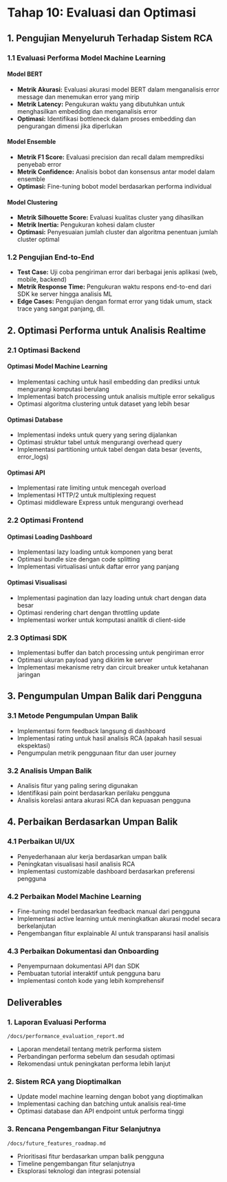 # Tahap 10: Evaluasi dan Optimasi

## 1. Pengujian Menyeluruh Terhadap Sistem RCA

### 1.1 Evaluasi Performa Model Machine Learning

#### Model BERT
- **Metrik Akurasi:** Evaluasi akurasi model BERT dalam menganalisis error message dan menemukan error yang mirip
- **Metrik Latency:** Pengukuran waktu yang dibutuhkan untuk menghasilkan embedding dan menganalisis error
- **Optimasi:** Identifikasi bottleneck dalam proses embedding dan pengurangan dimensi jika diperlukan

#### Model Ensemble
- **Metrik F1 Score:** Evaluasi precision dan recall dalam memprediksi penyebab error
- **Metrik Confidence:** Analisis bobot dan konsensus antar model dalam ensemble
- **Optimasi:** Fine-tuning bobot model berdasarkan performa individual

#### Model Clustering
- **Metrik Silhouette Score:** Evaluasi kualitas cluster yang dihasilkan
- **Metrik Inertia:** Pengukuran kohesi dalam cluster
- **Optimasi:** Penyesuaian jumlah cluster dan algoritma penentuan jumlah cluster optimal

### 1.2 Pengujian End-to-End

- **Test Case:** Uji coba pengiriman error dari berbagai jenis aplikasi (web, mobile, backend)
- **Metrik Response Time:** Pengukuran waktu respons end-to-end dari SDK ke server hingga analisis ML
- **Edge Cases:** Pengujian dengan format error yang tidak umum, stack trace yang sangat panjang, dll.

## 2. Optimasi Performa untuk Analisis Realtime

### 2.1 Optimasi Backend

#### Optimasi Model Machine Learning
- Implementasi caching untuk hasil embedding dan prediksi untuk mengurangi komputasi berulang
- Implementasi batch processing untuk analisis multiple error sekaligus
- Optimasi algoritma clustering untuk dataset yang lebih besar

#### Optimasi Database
- Implementasi indeks untuk query yang sering dijalankan
- Optimasi struktur tabel untuk mengurangi overhead query
- Implementasi partitioning untuk tabel dengan data besar (events, error_logs)

#### Optimasi API
- Implementasi rate limiting untuk mencegah overload
- Implementasi HTTP/2 untuk multiplexing request
- Optimasi middleware Express untuk mengurangi overhead

### 2.2 Optimasi Frontend

#### Optimasi Loading Dashboard
- Implementasi lazy loading untuk komponen yang berat
- Optimasi bundle size dengan code splitting
- Implementasi virtualisasi untuk daftar error yang panjang

#### Optimasi Visualisasi
- Implementasi pagination dan lazy loading untuk chart dengan data besar
- Optimasi rendering chart dengan throttling update
- Implementasi worker untuk komputasi analitik di client-side

### 2.3 Optimasi SDK

- Implementasi buffer dan batch processing untuk pengiriman error
- Optimasi ukuran payload yang dikirim ke server
- Implementasi mekanisme retry dan circuit breaker untuk ketahanan jaringan

## 3. Pengumpulan Umpan Balik dari Pengguna

### 3.1 Metode Pengumpulan Umpan Balik

- Implementasi form feedback langsung di dashboard
- Implementasi rating untuk hasil analisis RCA (apakah hasil sesuai ekspektasi)
- Pengumpulan metrik penggunaan fitur dan user journey

### 3.2 Analisis Umpan Balik

- Analisis fitur yang paling sering digunakan
- Identifikasi pain point berdasarkan perilaku pengguna
- Analisis korelasi antara akurasi RCA dan kepuasan pengguna

## 4. Perbaikan Berdasarkan Umpan Balik

### 4.1 Perbaikan UI/UX

- Penyederhanaan alur kerja berdasarkan umpan balik
- Peningkatan visualisasi hasil analisis RCA
- Implementasi customizable dashboard berdasarkan preferensi pengguna

### 4.2 Perbaikan Model Machine Learning

- Fine-tuning model berdasarkan feedback manual dari pengguna
- Implementasi active learning untuk meningkatkan akurasi model secara berkelanjutan
- Pengembangan fitur explainable AI untuk transparansi hasil analisis

### 4.3 Perbaikan Dokumentasi dan Onboarding

- Penyempurnaan dokumentasi API dan SDK
- Pembuatan tutorial interaktif untuk pengguna baru
- Implementasi contoh kode yang lebih komprehensif

## Deliverables

### 1. Laporan Evaluasi Performa

```
/docs/performance_evaluation_report.md
```
- Laporan mendetail tentang metrik performa sistem
- Perbandingan performa sebelum dan sesudah optimasi
- Rekomendasi untuk peningkatan performa lebih lanjut

### 2. Sistem RCA yang Dioptimalkan

- Update model machine learning dengan bobot yang dioptimalkan
- Implementasi caching dan batching untuk analisis real-time
- Optimasi database dan API endpoint untuk performa tinggi

### 3. Rencana Pengembangan Fitur Selanjutnya

```
/docs/future_features_roadmap.md
```
- Prioritisasi fitur berdasarkan umpan balik pengguna
- Timeline pengembangan fitur selanjutnya
- Eksplorasi teknologi dan integrasi potensial 